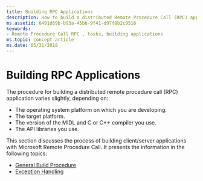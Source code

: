 ```yaml
---
title: Building RPC Applications
description: How to build a distributed Remote Procedure Call (RPC) application.
ms.assetid: 6491d69b-b93a-45bb-9f41-d97f8b2c9516
keywords:
- Remote Procedure Call RPC , tasks, building applications
ms.topic: concept-article
ms.date: 05/31/2018
---
```


# Building RPC Applications

The procedure for building a distributed remote procedure call (RPC) application varies slightly, depending on:

-   The operating system platform on which you are developing.
-   The target platform.
-   The version of the MIDL and C or C++ compiler you use.
-   The API libraries you use.

This section discusses the process of building client/server applications with Microsoft Remote Procedure Call. It presents the information in the following topics:

-   [General Build Procedure](general-build-procedure.md)
-   [Exception Handling](exception-handling.md)

 

 





